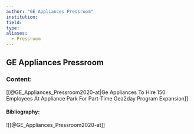 ```yaml
---
author: "GE Appliances Pressroom"
institution:
field:
type:
aliases:
  - Pressroom
---
```


## GE Appliances Pressroom

### Content:
[[@GE_Appliances_Pressroom2020-at|Ge Appliances To Hire 150 Employees At Appliance Park For Part-Time Gea2day Program Expansion]]

#### Bibliography:

![[@GE_Appliances_Pressroom2020-at]]